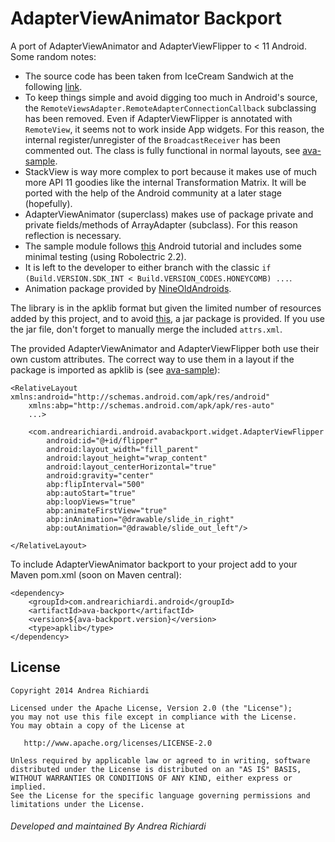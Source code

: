 AdapterViewAnimator Backport
============

A port of AdapterViewAnimator and AdapterViewFlipper to &lt; 11 Android. Some random notes: 
 - The source code has been taken from IceCream Sandwich at the following [link](https://android.googlesource.com/platform/frameworks/base/+/android-4.0.1_r1).
 - To keep things simple and avoid digging too much in Android's source, the ```RemoteViewsAdapter.RemoteAdapterConnectionCallback``` subclassing has been removed.
   Even if AdapterViewFlipper is annotated with ```RemoteView```, it seems not to work inside App widgets. For this reason, the internal register/unregister of
   the ```BroadcastReceiver``` has been commented out. The class is fully functional in normal layouts, see [ava-sample](https://github.com/arichiardi/ava-project/tree/master/ava-sample).
 - StackView is way more complex to port because it makes use of much more API 11 goodies like the internal Transformation Matrix. It will be ported with the help of the Android community at a later stage (hopefully).
 - AdapterViewAnimator (superclass) makes use of package private and private fields/methods of ArrayAdapter (subclass). For this reason reflection is necessary.
 - The sample module follows [this](http://developer.android.com/guide/topics/appwidgets/index.html) Android tutorial and includes some minimal testing (using Robolectric 2.2).
 - It is left to the developer to either branch with the classic ```if (Build.VERSION.SDK_INT < Build.VERSION_CODES.HONEYCOMB) ...```.
 - Animation package provided by [NineOldAndroids](https://github.com/JakeWharton/NineOldAndroids).
 
The library is in the apklib format but given the limited number of resources added by this project, and to avoid [this](https://groups.google.com/forum/#!msg/actionbarsherlock/i6fGbZn-m_M/YZTkzn5XIhQJ), a jar package is provided.
If you use the jar file, don't forget to manually merge the included ```attrs.xml```.

The provided AdapterViewAnimator and AdapterViewFlipper both use their own custom attributes.
The correct way to use them in a layout if the package is imported as apklib is
(see [ava-sample](https://github.com/arichiardi/ava-project/tree/master/ava-sample)):

```
<RelativeLayout xmlns:android="http://schemas.android.com/apk/res/android"
    xmlns:abp="http://schemas.android.com/apk/apk/res-auto"
    ...>
    
    <com.andrearichiardi.android.avabackport.widget.AdapterViewFlipper
        android:id="@+id/flipper"
        android:layout_width="fill_parent"
        android:layout_height="wrap_content"
        android:layout_centerHorizontal="true"
        android:gravity="center"
        abp:flipInterval="500"
        abp:autoStart="true"
        abp:loopViews="true"
        abp:animateFirstView="true"
        abp:inAnimation="@drawable/slide_in_right"
        abp:outAnimation="@drawable/slide_out_left"/>

</RelativeLayout>
```

To include AdapterViewAnimator backport to your project add to your Maven pom.xml (soon on Maven central):

```
<dependency>
    <groupId>com.andrearichiardi.android</groupId>
    <artifactId>ava-backport</artifactId>
    <version>${ava-backport.version}</version>
    <type>apklib</type>
</dependency>
```

License
-------

    Copyright 2014 Andrea Richiardi

    Licensed under the Apache License, Version 2.0 (the "License");
    you may not use this file except in compliance with the License.
    You may obtain a copy of the License at

       http://www.apache.org/licenses/LICENSE-2.0

    Unless required by applicable law or agreed to in writing, software
    distributed under the License is distributed on an "AS IS" BASIS,
    WITHOUT WARRANTIES OR CONDITIONS OF ANY KIND, either express or implied.
    See the License for the specific language governing permissions and
    limitations under the License.

###### Developed and maintained By Andrea Richiardi
